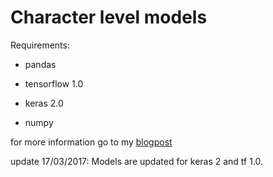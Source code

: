 # Character level models

Requirements:

- pandas

- tensorflow 1.0

- keras 2.0

- numpy 

for more information go to my [blogpost](https://offbit.github.io/how-to-read/)

update 17/03/2017: Models are updated for keras 2 and tf 1.0.

